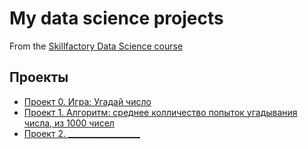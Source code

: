 # My data science projects
From the [Skillfactory Data Science course](https://apps.skillfactory.ru/learning/dashboard)

## Проекты

* [Проект 0. Игра: Угадай число](https://github.com/MishaCh1981/Misha_D_S/blob/main/project_0/game_v2.py)
* [Проект 1. Алгоритм: среднее колличество попыток угадывания числа, из 1000 чисел](https://github.com/MishaCh1981/Misha_D_S/blob/main/project_1/game_home.py)
* [Проект 2. __________________](____________________)